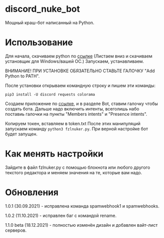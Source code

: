 # discord_nuke_bot
Мощный краш-бот написанный на Python.

# Использование
Для начала, скачиваем python по [ссылке](https://www.python.org/downloads/release/python-388/) (Листаем вниз и скачиваем установщик для Windows/вашей ОС.)
Запускаем, устанавливаем. 

ВНИМАНИЕ! ПРИ УСТАНОВКЕ ОБЯЗАТЕЛЬНО СТАВЬТЕ ГАЛОЧКУ "Add Python to PATH".

После установки открываем командную строку и пишем эти команды:
```
pip3 install -U discord requests colorama
```

Создаем приложение по [ссылке](https://discord.com/developers), и в разделе Bot, ставим галочку чтобы создать бота. 
Дальше надо включить интенты, всеголишь набо поставиь галочки на пункты "Members intents" и "Presence intents".

Копируем токен, вставляем в token.txt
После этих манипуляций запускаем команду `python3 fzlnuker.py`. При верной настройке бот будет запущен.

# Как менять настройки
Зайдите в файл fzlnuker.py с помощью блокнота или любого другого текстого редактора и меняем значения на те, которые вам надо.

# Обновления
1.0.1 (30.09.2021) - исправлена команда spamwebhook1 и spamwebhooks.

1.0.2 (11.10.2021) - исправлен баг с командой rename.

1.1.0 beta (18.12.2021) - полностью изменён дизайн и добавлен вайт-лист серверов.
